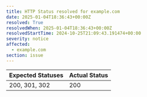 ```yaml
---
title: HTTP Status resolved for example.com
date: 2025-01-04T18:36:43+00:00Z
resolved: True
resolvedWhen: 2025-01-04T18:36:43+00:00Z
resolvedStartTime: 2024-10-25T21:09:43.191474+00:00
severity: notice
affected:
  - example.com
section: issue
---
```


| Expected Statuses | Actual Status  |
|-------------------|----------------|
| 200, 301, 302 | 200 |
